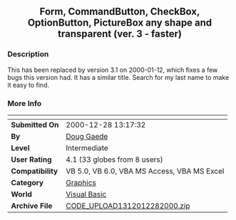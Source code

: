 ﻿<div align="center">

## Form, CommandButton, CheckBox, OptionButton, PictureBox any shape and transparent \(ver\. 3 \- faster\)


</div>

### Description

This has been replaced by version 3.1 on 2000-01-12, which fixes a few bugs this version had. It has a similar title. Search for my last name to make it easy to find.
 
### More Info
 


<span>             |<span>
---                |---
**Submitted On**   |2000-12-28 13:17:32
**By**             |[Doug Gaede](https://github.com/Planet-Source-Code/PSCIndex/blob/master/ByAuthor/doug-gaede.md)
**Level**          |Intermediate
**User Rating**    |4.1 (33 globes from 8 users)
**Compatibility**  |VB 5\.0, VB 6\.0, VBA MS Access, VBA MS Excel
**Category**       |[Graphics](https://github.com/Planet-Source-Code/PSCIndex/blob/master/ByCategory/graphics__1-46.md)
**World**          |[Visual Basic](https://github.com/Planet-Source-Code/PSCIndex/blob/master/ByWorld/visual-basic.md)
**Archive File**   |[CODE\_UPLOAD1312012282000\.zip](https://github.com/Planet-Source-Code/doug-gaede-form-commandbutton-checkbox-optionbutton-picturebox-any-shape-and-transparent-v__1-13921/archive/master.zip)








